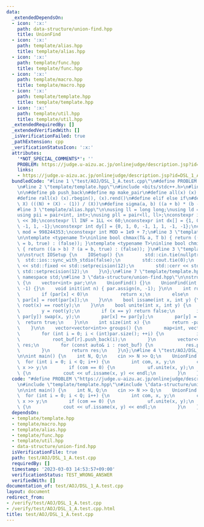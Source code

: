 ```yaml
---
data:
  _extendedDependsOn:
  - icon: ':x:'
    path: data-structure/union-find.hpp
    title: UnionFind
  - icon: ':x:'
    path: template/alias.hpp
    title: template/alias.hpp
  - icon: ':x:'
    path: template/func.hpp
    title: template/func.hpp
  - icon: ':x:'
    path: template/macro.hpp
    title: template/macro.hpp
  - icon: ':x:'
    path: template/template.hpp
    title: template/template.hpp
  - icon: ':x:'
    path: template/util.hpp
    title: template/util.hpp
  _extendedRequiredBy: []
  _extendedVerifiedWith: []
  _isVerificationFailed: true
  _pathExtension: cpp
  _verificationStatusIcon: ':x:'
  attributes:
    '*NOT_SPECIAL_COMMENTS*': ''
    PROBLEM: https://judge.u-aizu.ac.jp/onlinejudge/description.jsp?id=DSL_1_A
    links:
    - https://judge.u-aizu.ac.jp/onlinejudge/description.jsp?id=DSL_1_A
  bundledCode: "#line 1 \"test/AOJ/DSL_1_A.test.cpp\"\n#define PROBLEM \"https://judge.u-aizu.ac.jp/onlinejudge/description.jsp?id=DSL_1_A\"\
    \n#line 2 \"template/template.hpp\"\n#include <bits/stdc++.h>\n#line 3 \"template/macro.hpp\"\
    \n\n#define pb push_back\n#define mp make_pair\n#define all(x) (x).begin(), (x).end()\n\
    #define rall(x) (x).rbegin(), (x).rend()\n#define elif else if\n#define updiv(N,\
    \ X) (((N) + (X) - (1)) / (X))\n#define sigma(a, b) ((a + b) * (b - a + 1) / 2)\n\
    #line 3 \"template/alias.hpp\"\n\nusing ll = long long;\nusing ld = long double;\n\
    using pii = pair<int, int>;\nusing pll = pair<ll, ll>;\nconstexpr int inf = 1\
    \ << 30;\nconstexpr ll INF = 1LL << 60;\nconstexpr int dx[] = {1, 0, -1, 0, 1,\
    \ -1, 1, -1};\nconstexpr int dy[] = {0, 1, 0, -1, 1, 1, -1, -1};\nconstexpr int\
    \ mod = 998244353;\nconstexpr int MOD = 1e9 + 7;\n#line 3 \"template/func.hpp\"\
    \n\ntemplate <typename T>\ninline bool chmax(T& a, T b) { return ((a < b) ? (a\
    \ = b, true) : (false)); }\ntemplate <typename T>\ninline bool chmin(T& a, T b)\
    \ { return ((a > b) ? (a = b, true) : (false)); }\n#line 3 \"template/util.hpp\"\
    \n\nstruct IOSetup {\n    IOSetup() {\n        std::cin.tie(nullptr);\n      \
    \  std::ios::sync_with_stdio(false);\n        std::cout.tie(0);\n        std::cout\
    \ << std::fixed << std::setprecision(12);\n        std::cerr << std::fixed <<\
    \ std::setprecision(12);\n    }\n};\n#line 7 \"template/template.hpp\"\nusing\
    \ namespace std;\n#line 3 \"data-structure/union-find.hpp\"\n\nstruct UnionFind\
    \ {\n    vector<int> par;\n\n    UnionFind() {}\n    UnionFind(int n) : par(n,\
    \ -1) {}\n    void init(int n) { par.assign(n, -1); }\n\n    int root(int x) {\n\
    \        if (par[x] < 0)\n            return x;\n        else\n            return\
    \ par[x] = root(par[x]);\n    }\n\n    bool issame(int x, int y) {\n        return\
    \ root(x) == root(y);\n    }\n\n    bool unite(int x, int y) {\n        x = root(x);\n\
    \        y = root(y);\n        if (x == y) return false;\n        if (par[x] >\
    \ par[y]) swap(x, y);\n        par[x] += par[y];\n        par[y] = x;\n      \
    \  return true;\n    }\n\n    int size(int x) {\n        return -par[root(x)];\n\
    \    }\n\n    vector<vector<int>> groups() {\n        map<int, vector<int>> root_buf;\n\
    \        for (int i = 0; i < (int)par.size(); ++i) {\n            int r = root(i);\n\
    \            root_buf[r].push_back(i);\n        }\n        vector<vector<int>>\
    \ res;\n        for (const auto& i : root_buf) {\n            res.push_back(i.second);\n\
    \        }\n        return res;\n    }\n};\n#line 4 \"test/AOJ/DSL_1_A.test.cpp\"\
    \n\nint main() {\n    int N, Q;\n    cin >> N >> Q;\n    UnionFind uf(N);\n  \
    \  for (int i = 0; i < Q; i++) {\n        int com, x, y;\n        cin >> com >>\
    \ x >> y;\n        if (com == 0) {\n            uf.unite(x, y);\n        } else\
    \ {\n            cout << uf.issame(x, y) << endl;\n        }\n    }\n}\n"
  code: "#define PROBLEM \"https://judge.u-aizu.ac.jp/onlinejudge/description.jsp?id=DSL_1_A\"\
    \n#include \"template/template.hpp\"\n#include \"data-structure/union-find.hpp\"\
    \n\nint main() {\n    int N, Q;\n    cin >> N >> Q;\n    UnionFind uf(N);\n  \
    \  for (int i = 0; i < Q; i++) {\n        int com, x, y;\n        cin >> com >>\
    \ x >> y;\n        if (com == 0) {\n            uf.unite(x, y);\n        } else\
    \ {\n            cout << uf.issame(x, y) << endl;\n        }\n    }\n}"
  dependsOn:
  - template/template.hpp
  - template/macro.hpp
  - template/alias.hpp
  - template/func.hpp
  - template/util.hpp
  - data-structure/union-find.hpp
  isVerificationFile: true
  path: test/AOJ/DSL_1_A.test.cpp
  requiredBy: []
  timestamp: '2023-03-03 14:53:57+09:00'
  verificationStatus: TEST_WRONG_ANSWER
  verifiedWith: []
documentation_of: test/AOJ/DSL_1_A.test.cpp
layout: document
redirect_from:
- /verify/test/AOJ/DSL_1_A.test.cpp
- /verify/test/AOJ/DSL_1_A.test.cpp.html
title: test/AOJ/DSL_1_A.test.cpp
---
```

